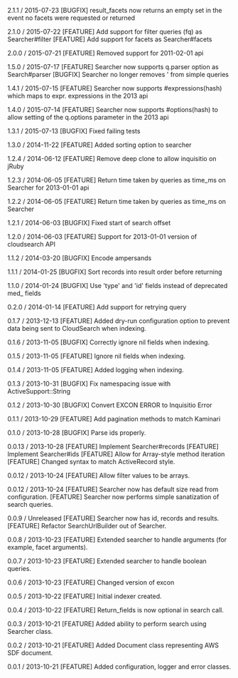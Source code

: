 2.1.1 / 2015-07-23
[BUGFIX] result_facets now returns an empty set in the event no facets were requested or returned

2.1.0 / 2015-07-22
[FEATURE] Add support for filter queries (fq) as Searcher#filter
[FEATURE] Add support for facets as Searcher#facets

2.0.0 / 2015-07-21
[FEATURE] Removed support for 2011-02-01 api

1.5.0 / 2015-07-17
[FEATURE] Searcher now supports q.parser option as Search#parser
[BUGFIX] Searcher no longer removes ' from simple queries

1.4.1 / 2015-07-15
[FEATURE] Searcher now supports #expressions(hash) which maps to expr. expressions in the 2013 api

1.4.0 / 2015-07-14
[FEATURE] Searcher now supports #options(hash) to allow setting of the q.options parameter in the 2013 api

1.3.1 / 2015-07-13
[BUGFIX] Fixed failing tests

1.3.0 / 2014-11-22
[FEATURE] Added sorting option to searcher

1.2.4 / 2014-06-12
[FEATURE] Remove deep clone to allow inquisitio on jRuby

1.2.3 / 2014-06-05
[FEATURE] Return time taken by queries as time_ms on Searcher for 2013-01-01 api

1.2.2 / 2014-06-05
[FEATURE] Return time taken by queries as time_ms on Searcher

1.2.1 / 2014-06-03
[BUGFIX] Fixed start of search offset

1.2.0 / 2014-06-03
[FEATURE] Support for 2013-01-01 version of cloudsearch API

1.1.2 / 2014-03-20
[BUGFIX] Encode ampersands

1.1.1 / 2014-01-25
[BUGFIX] Sort records into result order before returning

1.1.0 / 2014-01-24
[BUGFIX] Use 'type' and 'id' fields instead of deprecated med_ fields

0.2.0 / 2014-01-14
[FEATURE] Add support for retrying query

0.1.7 / 2013-12-13
[FEATURE] Added dry-run configuration option to prevent data being sent to 
          CloudSearch when indexing.

0.1.6 / 2013-11-05
[BUGFIX] Correctly ignore nil fields when indexing.

0.1.5 / 2013-11-05
[FEATURE] Ignore nil fields when indexing.

0.1.4 / 2013-11-05
[FEATURE] Added logging when indexing.

0.1.3 / 2013-10-31
[BUGFIX] Fix namespacing issue with ActiveSupport::String

0.1.2 / 2013-10-30
[BUGFIX] Convert EXCON ERROR to Inquisitio Error

0.1.1 / 2013-10-29 
[FEATURE] Add pagination methods to match Kaminari

0.1.0 / 2013-10-28
[BUGFIX] Parse ids properly.

0.0.13 / 2013-10-28
[FEATURE] Implement Searcher#records
[FEATURE] Implement Searcher#ids
[FEATURE] Allow for Array-style method iteration
[FEATURE] Changed syntax to match ActiveRecord style.

0.0.12 / 2013-10-24
[FEATURE] Allow filter values to be arrays.

0.0.12 / 2013-10-24
[FEATURE] Searcher now has default size read from configuration.
[FEATURE] Searcher now performs simple sanatization of search queries.

0.0.9 / Unreleased
[FEATURE] Searcher now has id, records and results.
[FEATURE] Refactor SearchUrlBuilder out of Searcher.

0.0.8 / 2013-10-23
[FEATURE] Extended searcher to handle arguments (for example, facet arguments).

0.0.7 / 2013-10-23
[FEATURE] Extended searcher to handle boolean queries.

0.0.6 / 2013-10-23
[FEATURE] Changed version of excon

0.0.5 / 2013-10-22
[FEATURE] Initial indexer created.

0.0.4 / 2013-10-22
[FEATURE] Return_fields is now optional in search call.

0.0.3 / 2013-10-21
[FEATURE] Added ability to perform search using Searcher class.

0.0.2 / 2013-10-21
[FEATURE] Added Document class representing AWS SDF document.

0.0.1 / 2013-10-21
[FEATURE] Added configuration, logger and error classes.
